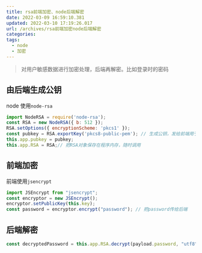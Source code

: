 ```yaml
---
title: rsa前端加密、node后端解密
date: 2022-03-09 16:59:10.381
updated: 2022-03-10 17:19:26.017
url: /archives/rsa前端加密node后端解密
categories:
tags:
  - node
  - 加密
---
```


> 对用户敏感数据进行加密处理，后端再解密。比如登录时的密码

## 由后端生成公钥

node 使用`node-rsa`

```javascript
import NodeRSA = require('node-rsa');
const RSA = new NodeRSA({ b: 512 });
RSA.setOptions({ encryptionScheme: 'pkcs1' });
const pubkey = RSA.exportKey('pkcs8-public-pem'); // 生成公钥，发给前端用于数据加密，不导出私钥信息
this.app.pubkey = pubkey;
this.app.RSA = RSA;// 把RSA对象保存在程序内存，随时调用
```

## 前端加密

前端使用`jsencrypt`

```javascript
import JSEncrypt from "jsencrypt";
const encryptor = new JSEncrypt();
encryptor.setPublicKey(this.key);
const password = encryptor.encrypt("password"); // 把password传给后端
```

## 后端解密

```javascript
const decryptedPassword = this.app.RSA.decrypt(payload.password, "utf8"); //得到解密后的数据
```
